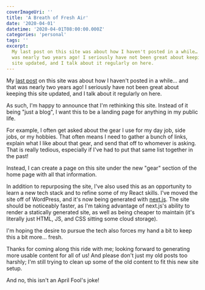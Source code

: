 ```yaml
---
coverImageUri: ''
title: 'A Breath of Fresh Air'
date: '2020-04-01'
datetime: '2020-04-01T08:00:00.000Z'
categories: 'personal'
tags: ''
excerpt:
  My last post on this site was about how I haven't posted in a while… and that
  was nearly two years ago! I seriously have not been great about keeping this
  site updated, and I talk about it regularly on here.
---
```


My [last post](/2018/10/15/where-have-i-been) on this site was about how I
haven't posted in a while… and that was nearly two years ago! I seriously have
not been great about keeping this site updated, and I talk about it regularly on
here.

As such, I'm happy to announce that I'm rethinking this site. Instead of it
being "just a blog", I want this to be a landing page for anything in my public
life.

For example, I often get asked about the gear I use for my day job, side jobs,
or my hobbies. That often means I need to gather a bunch of links, explain what
I like about that gear, and send that off to whomever is asking. That is really
tedious, especially if I've had to put that same list together in the past!

Instead, I can create a page on this site under the new "gear" section of the
home page with all that information.

In addition to repurposing the site, I've also used this as an opportunity to
learn a new tech stack and to refine some of my React skills. I've moved the
site off of WordPress, and it's now being generated with
[next.js](https://nextjs.org/). The site should be noticeably faster, as I'm
taking advantage of next.js's ability to render a statically generated site, as
well as being cheaper to maintain (it's literally just HTML, JS, and CSS sitting
some cloud storage).

I'm hoping the desire to pursue the tech also forces my hand a bit to keep this
a bit more… fresh.

Thanks for coming along this ride with me; looking forward to generating more
usable content for all of us! And please don't just my old posts too harshly;
I'm still trying to clean up some of the old content to fit this new site setup.

And no, this isn't an April Fool's joke!
